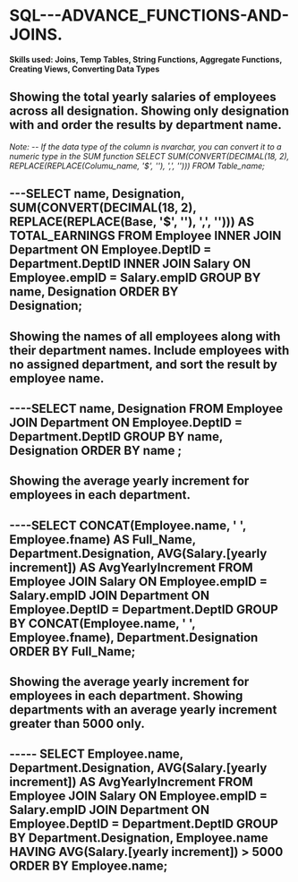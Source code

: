 # SQL---ADVANCE_FUNCTIONS-AND-JOINS.
**Skills used: Joins, Temp Tables, String Functions, Aggregate Functions, Creating Views, Converting Data Types**

## Showing the total yearly salaries of employees across all designation. Showing only designation with and order the results by department name.
*Note: -- If the data type of the column is nvarchar, you can convert it to a numeric type in the SUM function
SELECT SUM(CONVERT(DECIMAL(18, 2), REPLACE(REPLACE(Columu_name, '$', ''), ',', ''))) FROM Table_name;*

---SELECT 
    name, 
    Designation, 
    SUM(CONVERT(DECIMAL(18, 2), REPLACE(REPLACE(Base, '$', ''), ',', ''))) AS TOTAL_EARNINGS
FROM 
    Employee 
INNER JOIN 
    Department ON Employee.DeptID = Department.DeptID
INNER JOIN 
    Salary ON Employee.empID = Salary.empID
GROUP BY 
    name, Designation
ORDER BY    
    Designation;
----

## Showing the names of all employees along with their department names. Include employees with no assigned department, and sort the result by employee name.

----SELECT name, Designation
    FROM Employee
    JOIN Department ON Employee.DeptID = Department.DeptID
    GROUP BY name, Designation
    ORDER BY name ;
------

## Showing the average yearly increment for employees in each department.

----SELECT 
        CONCAT(Employee.name, ' ', Employee.fname) AS Full_Name, 
        Department.Designation, 
        AVG(Salary.[yearly increment]) AS AvgYearlyIncrement
    FROM 
        Employee 
    JOIN 
        Salary ON Employee.empID = Salary.empID
    JOIN 
        Department ON Employee.DeptID = Department.DeptID
    GROUP BY 
        CONCAT(Employee.name, ' ', Employee.fname), Department.Designation
    ORDER BY 
        Full_Name;
------

## Showing the average yearly increment for employees in each department. Showing departments with an average yearly increment greater than 5000 only.

----- SELECT
            Employee.name, Department.Designation, 
            AVG(Salary.[yearly increment]) AS AvgYearlyIncrement
      FROM Employee 
      JOIN Salary ON Employee.empID = Salary.empID
      JOIN Department ON Employee.DeptID = Department.DeptID
      GROUP BY Department.Designation, Employee.name
      HAVING AVG(Salary.[yearly increment]) > 5000
      ORDER BY Employee.name;
-------



